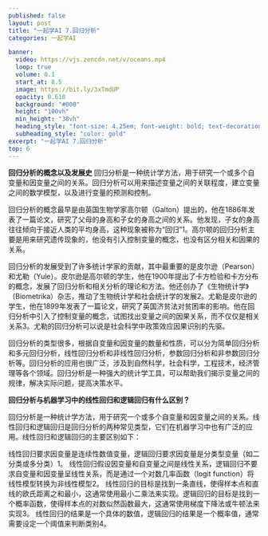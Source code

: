 ```yaml
---
published: false
layout: post
title: "一起学AI 7.回归分析"
categories: 一起学AI

banner:
  video: https://vjs.zencdn.net/v/oceans.mp4
  loop: true
  volume: 0.1
  start_at: 8.5
  image: https://bit.ly/3xTmdUP
  opacity: 0.618
  background: "#000"
  height: "100vh"
  min_height: "38vh"
  heading_style: "font-size: 4.25em; font-weight: bold; text-decoration: underline"
  subheading_style: "color: gold"
excerpt: "一起学AI 7.回归分析"
top: 6
---
```



**回归分析的概念以及发展史**
回归分析是一种统计学方法，用于研究一个或多个自变量和因变量之间的关系。回归分析可以用来描述变量之间的关联程度，建立变量之间的数学模型，以及进行变量的预测和控制。

回归分析的概念最早是由英国生物学家高尔顿（Galton）提出的，他在1886年发表了一篇论文，研究了父母的身高和子女的身高之间的关系。他发现，子女的身高往往倾向于接近人类的平均身高，这种现象被称为“回归”1。高尔顿的回归分析主要是用来研究遗传现象的，他没有引入控制变量的概念，也没有区分相关和因果的关系。

回归分析的发展受到了许多统计学家的贡献，其中最重要的是皮尔逊（Pearson）和尤勒（Yule）。皮尔逊是高尔顿的学生，他在1900年提出了卡方检验和卡方分布的概念，发展了回归分析和相关分析的理论和方法。他还创办了《生物统计学》（Biometrika）杂志，推动了生物统计学和社会统计学的发展2。尤勒是皮尔逊的学生，他在1899年发表了一篇论文，研究了英国济贫法对贫困率的影响。他在回归分析中引入了控制变量的概念，试图找出变量之间的因果关系，而不仅仅是相关关系3。尤勒的回归分析可以说是社会科学中政策效应因果识别的先驱。

回归分析的类型很多，根据自变量和因变量的数量和性质，可以分为简单回归分析和多元回归分析，线性回归分析和非线性回归分析，参数回归分析和非参数回归分析等。回归分析的应用也很广泛，涉及到自然科学，社会科学，工程技术，经济管理等各个领域。回归分析是一种强大的统计学工具，可以帮助我们揭示变量之间的规律，解决实际问题，提高决策水平。


**回归分析与机器学习中的线性回归和逻辑回归有什么区别？**

回归分析是一种统计学方法，用于研究一个或多个自变量和因变量之间的关系。线性回归和逻辑回归是回归分析的两种常见类型，它们在机器学习中也有广泛的应用。线性回归和逻辑回归的主要区别如下：

线性回归要求因变量是连续性数值变量，逻辑回归要求因变量是分类型变量（如二分类或多分类）1。
线性回归假设因变量和自变量之间是线性关系，逻辑回归不要求自变量和因变量呈线性关系，而是通过一个对数几率函数（logit function）将线性模型转换为非线性模型2。
线性回归的目标是找到一条直线，使得样本点和直线的欧氏距离之和最小，这通常使用最小二乘法来实现。逻辑回归的目标是找到一个概率函数，使得样本点的对数似然函数最大，这通常使用梯度下降法或牛顿法来实现3。
线性回归的结果是一个具体的数值，逻辑回归的结果是一个概率值，通常需要设定一个阈值来判断类别4。

